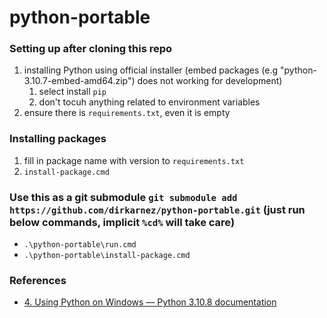 python-portable
===============
### Setting up after cloning this repo
1. installing Python using official installer (embed packages (e.g "python-3.10.7-embed-amd64.zip") does not working for development)
   1. select install `pip`
   2. don't tocuh anything related to environment variables
2. ensure there is `requirements.txt`, even it is empty

### Installing packages
1. fill in package name with version to `requirements.txt`
2. `install-package.cmd`

### Use this as a git submodule `git submodule add https://github.com/dirkarnez/python-portable.git` (just run below commands, implicit `%cd%` will take care)
- `.\python-portable\run.cmd`
- `.\python-portable\install-package.cmd`


### References
- [4. Using Python on Windows — Python 3.10.8 documentation](https://docs.python.org/3/using/windows.html#installing-without-ui)
